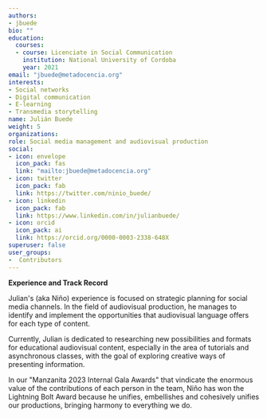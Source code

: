 ```yaml
---
authors:
- jbuede
bio: ""
education:
  courses:
  - course: Licenciate in Social Communication
    institution: National University of Cordoba
    year: 2021
email: "jbuede@metadocencia.org"
interests:
- Social networks
- Digital communication
- E-learning
- Transmedia storytelling
name: Julián Buede
weight: 5
organizations:
role: Social media management and audiovisual production
social:
- icon: envelope
  icon_pack: fas
  link: "mailto:jbuede@metadocencia.org"
- icon: twitter
  icon_pack: fab
  link: https://twitter.com/ninio_buede/
- icon: linkedin
  icon_pack: fab
  link: https://www.linkedin.com/in/julianbuede/
- icon: orcid
  icon_pack: ai
  link: https://orcid.org/0000-0003-2338-648X
superuser: false
user_groups:
-  Contributors
---
```

**Experience and Track Record**

Julian's (aka Niño) experience is focused on strategic planning for social media channels. In the field of audiovisual production, he manages to identify and implement the opportunities that audiovisual language offers for each type of content.

Currently, Julian is dedicated to researching new possibilities and formats for educational audiovisual content, especially in the area of tutorials and asynchronous classes, with the goal of exploring creative ways of presenting information. 

In our "Manzanita 2023 Internal Gala Awards" that vindicate the enormous value of the contributions of each person in the team, Niño has won the Lightning Bolt Award because he unifies, embellishes and cohesively unifies our productions, bringing harmony to everything we do.
